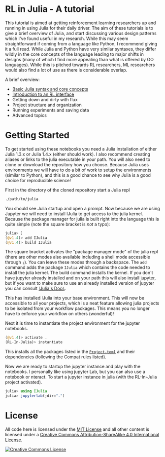 # RL in Julia - A tutorial

This tutorial is aimed at getting reinforcement learning researchers up and running in using Julia for their daily driver.
The aim of these tutorials is to give a brief overview of Julia, and start discussing various design patterns which I've
found useful in my research. While this may seem straightforward if coming from a language like Python, I recommend giving
it a full read. While Julia and Python have very similar syntaxes, they differ wildly in the core concepts of the language
leading to major shifts in designs (many of which I find more appealing than what is offered by OO languages). While this 
is pitched towards RL researchers, ML researchers would also find a lot of use as there is considerable overlap.

A brief overview:
- [Basic Julia syntax and core concepts](1-IntroductionToJulia.ipynb)
- [Introduction to an RL interface](2-RLGlueInterface.ipynb)
- Getting down and dirty with flux
- Project structure and organization
- Running experiments and saving data
- Advanced topics


# Getting Started

To get started using these notebooks you need a Julia installation of either Julia 1.3.x or Julia 1.4.x (either should work).
I also recommend creating aliases or links to the julia executable in your path.
You will also need to clone or download the repository how you choose. Because Julia uses environments we will have to do a bit
of work to setup the environments (similar to Python), and this is a good chance to see why Julia is a good choice for reproducible
science!

First in the directory of the cloned repository start a Julia repl

```bash
./path/to/julia
```

You should see Julia startup and open a prompt. Now because we are using Jupyter we will need to install IJulia to get access to the julia kernel.
Because the package manager for julia is built right into the language this is quite simple (note the square bracket is *not* a typo):

```julia
julia> ]
(@v1.4)> add IJulia
(@v1.4)> build IJulia
```

The square bracket activates the "package manager mode" of the julia repl (there are other modes also available including a shell mode accessible through `;`). 
You can leave these modes through a backspace.
The `add` command adds the package `IJulia` which contains the code needed to install the julia kernel. The build command installs the kernel. If you don't have
jupyter already installed and on your path this will also install jupyter, but if you want to make sure to use an already installed version of jupyter you can consult
[IJulia's Docs](https://github.com/JuliaLang/IJulia.jl).

This has installed IJulia into your base environment. This will now be accessible to all your projects, which is a neat feature allowing julia projects to be 
isolated from your workflow packages. This means you no longer have to enforce your workflow on others (wonderful)!

Next it is time to instantiate the project environment for the jupyter notebooks.

```julia
(@v1.4)> activate .
(RL-In-Julia)> instantiate
```

This installs all the packages listed in the [`Project.toml`](Project.toml) and their dependencies (following the Compat rules listed).

Now we are ready to startup the jupyter instance and play with the notebooks. I personally like using jupyter Lab, but you can also use a notebook or nteract. 
To start a jupyter instance in julia (with the RL-In-Julia project activated).
```julia
julia> using IJulia
julia> jupyterlab(;dir=".")
```

# License

All code here is licensed under the [MIT License](https://opensource.org/licenses/MIT) and 
all other content is licensed under a 
<a rel="license" href="http://creativecommons.org/licenses/by-sa/4.0/">Creative Commons Attribution-ShareAlike 4.0 International License</a>.

<a rel="license" href="http://creativecommons.org/licenses/by-sa/4.0/"><img alt="Creative Commons License" style="border-width:0" src="https://i.creativecommons.org/l/by-sa/4.0/88x31.png" /></a>
